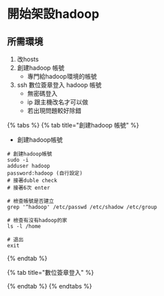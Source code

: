 # 開始架設hadoop

## 所需環境



1. 改hosts
2. 創建hadoop 帳號
   * 專門給hadoop環境的帳號
3. ssh 數位簽章登入 hadoop 帳號 
   * 無密碼登入
   * ip 跟主機改名才可以做
   * 若出現問題較好除錯

{% tabs %}
{% tab title="創建hadoop 帳號" %}
* 創建hadoop帳號 

```text
# 創建hadoop帳號
sudo -i
adduser hadoop
password:hadoop (自行設定)
# 接著duble check
# 接著6次 enter

# 檢查帳號是否建立
grep '^hadoop' /etc/passwd /etc/shadow /etc/group 

# 檢查有沒有hadoop的家
ls -l /home 

# 退出
exit
```
{% endtab %}

{% tab title="數位簽章登入" %}

{% endtab %}
{% endtabs %}

